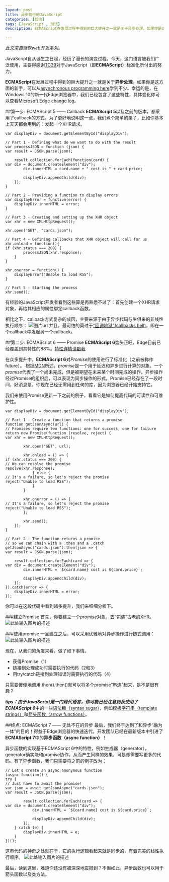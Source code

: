 ```yaml
---
layout: post
title: 异步前行的JavaScript
categories: [其他]
tags: [JavaScript , 测试]
description: ECMAScript在发展过程中得到的巨大提升之一就是关于异步处理。如果你是这方面的新手，可以从asynchronous programming here学到不少。幸运的是，在Windows 10的新一代Edge浏览器中，我们已经包含了这些特性，

---
```



*此文来自微软web开发系列。*

JavaScript自从诞生之日起，经历了漫长的演变过程。今天，这门语言被我们广泛使用，主要得感谢[TC39][1]对于JavaScript（即**ECMAScript**）标准化所付出的努力。

**ECMAScript**在发展过程中得到的巨大提升之一就是关于**异步处理**。如果你是这方面的新手，可以从[asynchronous programming here][2]学到不少。幸运的是，在Windows 10的新一代Edge浏览器中，我们已经包含了这些特性，具体变化你可以查看[Microsoft Edge change log][3]。

##第一步: ECMAScript 5 —— Callback
**ECMAScript 5**以及之前的版本，都采用了callback的方式。为了更好地说明这一点，我们煮个简单的栗子，比如你基本上天天都会用到的：发起一个XHR请求。
```
var displayDiv = document.getElementById("displayDiv");

// Part 1 - Defining what do we want to do with the result
var processJSON = function (json) {
var result = JSON.parse(json);

    result.collection.forEach(function(card) {
var div = document.createElement("div");
        div.innerHTML = card.name + " cost is " + card.price;

        displayDiv.appendChild(div);
    });
}

// Part 2 - Providing a function to display errors
var displayError = function(error) {
    displayDiv.innerHTML = error;
}

// Part 3 - Creating and setting up the XHR object
var xhr = new XMLHttpRequest();

xhr.open('GET', "cards.json");

// Part 4 - Defining callbacks that XHR object will call for us
xhr.onload = function(){
if (xhr.status === 200) {
        processJSON(xhr.response);
    }
}

xhr.onerror = function() {
    displayError("Unable to load RSS");
}

// Part 5 - Starting the process
xhr.send();
```

有经验的JavaScript开发者看到这些算是再熟悉不过了：首先创建一个XHR请求对象，再给其相应的属性绑定callback函数。

相比之下，callback方式复杂的成因，主要来源于由于异步代码与生俱来的非线性执行顺序：
![图片url][4]
并且，最可怕的莫过于[“回调地狱”(callbacks hell)][5]，即在一个callback中发起另一个callback。

##第二步: ECMAScript 6 —— Promise
**ECMAScript 6**势头正旺，Edge目前已经覆盖到其特性的88%。[特性详情请戳我][6]

在众多提升中，**ECMAScript 6**对*Promise*的使用进行了标准化（之前被称作future）。
根据[MDN][7]所述，*promise*是一个用于延迟和异步进行计算的对象。一个*promise*代表了一个尚未完成，但是被期望在未来某个时间完成的操作。异步操作经过Promise的组织后，可以表现为同步操作的形式。Promise已经存在了一段时间，好消息是，你现在已经无需用到任何的库，因为浏览器已经开始支持它。

我们来使用Promise更新一下之前的例子，看看它是如何提高代码的可读性和可维护性。

```
var displayDiv = document.getElementById("displayDiv");

// Part 1 - Create a function that returns a promise
function getJsonAsync(url) {
// Promises require two functions: one for success, one for failure
return new Promise(function (resolve, reject) {
var xhr = new XMLHttpRequest();

        xhr.open('GET', url);

        xhr.onload = () => {
if (xhr.status === 200) {
// We can resolve the promise
resolve(xhr.response);
            } else {
// It's a failure, so let's reject the promise
reject("Unable to load RSS");
            }
        }

        xhr.onerror = () => {
// It's a failure, so let's reject the promise
reject("Unable to load RSS");
        };

        xhr.send();
    });
}

// Part 2 - The function returns a promise
// so we can chain with a .then and a .catch
getJsonAsync("cards.json").then(json => {
var result = JSON.parse(json);

    result.collection.forEach(card => {
var div = document.createElement("div");
        div.innerHTML = `${card.name} cost is ${card.price}`;

        displayDiv.appendChild(div);
    });
}).catch(error => {
    displayDiv.innerHTML = error;
});
```
你可以在这段代码中看到诸多提升，我们来细细分析下。

###建立Promise
首先，你要建立一个*promise*对象，去“包装”古老的XHR。
![此处输入图片的描述][8]

###使用promise
一旦建立之后，可以采用优雅地对异步操作进行链式调用：
![此处输入图片的描述][9]

现在，从我们的角度来看，做了如下事情。

 - 获得Promise（1）
 - 链接到处理成功时需要执行的代码（2和3）
 - 用try/catch链接到处理错误时需要执行的代码（4）

只需要傻傻地调用.then().then()就可以将多个promise“串连”起来，是不是很有趣？

***tips：***由于JavaScript是一门现代语言，你可能已经注意到我使用了***ECMAScript 6***中的一些[语法糖（syntax sugar）][10]，例如[模板字符串（template strings）][11]和[箭头函数（arrow functions）][12]。

##终点: ECMAScript 7 —— 无处不在的异步
最后，我们终于达到了和异步“融为一体”的目的！得益于Edge浏览器的快速迭代，开发团队已经在最新版本中引进了**ECMAScript 7**中的**异步函数（async function）**！

异步函数的实现基于ECMAScript 6中的特性，例如生成器（generator）。generator确实能和promise协作，从而产生同样的效果，可是却需要写更多的代码。有了异步函数，我们只需要将之前的例子改为：
```
// Let's create an async anonymous function
(async function() {
try {
// Just have to await the promise!
var json = await getJsonAsync("cards.json");
var result = JSON.parse(json);

        result.collection.forEach(card => {
var div = document.createElement("div");
            div.innerHTML = `${card.name} cost is ${card.price}`;

            displayDiv.appendChild(div);
        });
    } catch (e) {
        displayDiv.innerHTML = e;
    }
})();
```
这串代码的神奇之处就在于，它的执行逻辑看起来就是同步的，有着完美的线性执行顺序。
![此处输入图片的描述][13]

最后，读到这里，难道你还没有被深深地震撼到？不但如此，异步函数也可以用于箭头函数以及类方法。



  [1]: http://www.ecma-international.org/memento/TC39-M.htm
  [2]: https://msdn.microsoft.com/en-us/library/hh191443.aspx?WT.mc_id=16521-DEV-sitepoint-article57
  [3]: https://dev.modern.ie/platform/changelog/desktop/10547/?compareWith=10532/?utm_source=SitePoint&utm_medium=article57&utm_campaign=SitePoint
  [4]: http://dab1nmslvvntp.cloudfront.net/wp-content/uploads/2015/10/1445201763asynchronous-javascript01-es5-xhr-request-callback.png
  [5]: http://callbackhell.com/
  [6]: http://kangax.github.io/compat-table/es6/
  [7]: https://developer.mozilla.org/en-US/docs/Web/JavaScript/Reference/Global_Objects/Promise
  [8]: http://dab1nmslvvntp.cloudfront.net/wp-content/uploads/2015/10/1445201770asynchronous-javascript02-es6-creating-promise-object.png
  [9]: http://dab1nmslvvntp.cloudfront.net/wp-content/uploads/2015/10/1445201777asynchronous-javascript03-using-promise-to-chain-asynchronous-calls.png
  [10]: https://en.wikipedia.org/wiki/Syntactic_sugar
  [11]: http://tc39wiki.calculist.org/es6/template-strings/
  [12]: http://tc39wiki.calculist.org/es6/arrow-functions/
  [13]: http://dab1nmslvvntp.cloudfront.net/wp-content/uploads/2015/10/1445201783asynchronous-javascript04-creating-async-function.png



